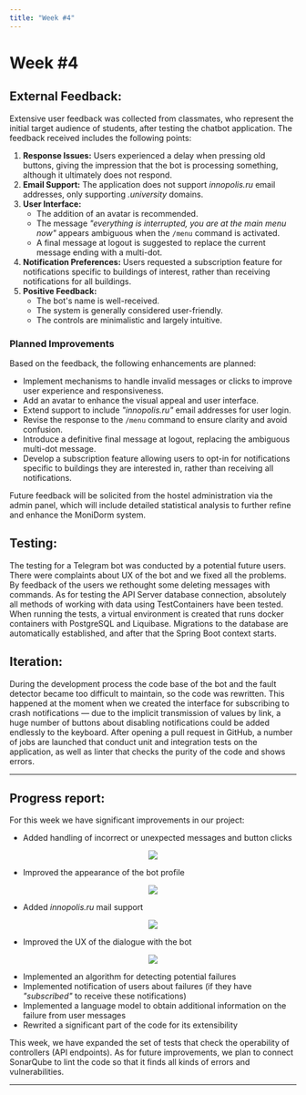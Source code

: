 ```yaml
---
title: "Week #4"
---
```


# **Week #4**

## **External Feedback**:

Extensive user feedback was collected from classmates, who represent the initial target audience of students, after testing the chatbot application. The feedback received includes the following points:

1. **Response Issues:** Users experienced a delay when pressing old buttons, giving the impression that the bot is processing something, although it ultimately does not respond.
2. **Email Support:** The application does not support *innopolis.ru* email addresses, only supporting *.university* domains.
3. **User Interface:**
    - The addition of an avatar is recommended.
    - The message *"everything is interrupted, you are at the main menu now"* appears ambiguous when the `/menu` command is activated.
    - A final message at logout is suggested to replace the current message ending with a multi-dot.
4. **Notification Preferences:** Users requested a subscription feature for notifications specific to buildings of interest, rather than receiving notifications for all buildings.
5. **Positive Feedback:**
    - The bot's name is well-received.
    - The system is generally considered user-friendly.
    - The controls are minimalistic and largely intuitive.

### **Planned Improvements**

Based on the feedback, the following enhancements are planned:

- Implement mechanisms to handle invalid messages or clicks to improve user experience and responsiveness.
- Add an avatar to enhance the visual appeal and user interface.
- Extend support to include *"innopolis.ru"* email addresses for user login.
- Revise the response to the `/menu` command to ensure clarity and avoid confusion.
- Introduce a definitive final message at logout, replacing the ambiguous multi-dot message.
- Develop a subscription feature allowing users to opt-in for notifications specific to buildings they are interested in, rather than receiving all notifications.

Future feedback will be solicited from the hostel administration via the admin panel, which will include detailed statistical analysis to further refine and enhance the MoniDorm system.

## **Testing**:

The testing for a Telegram bot was conducted by a potential future users. There were complaints about UX of the bot and we fixed all the problems. By feedback of the users we rethought some  deleting messages with commands. As for testing the API Server database connection, absolutely all methods of working with data using TestContainers have been tested. When running the tests, a virtual environment is created that runs docker containers with PostgreSQL and Liquibase. Migrations to the database are automatically established, and after that the Spring Boot context starts.

## **Iteration**:

During the development process the code base of the bot and the fault detector became too difficult to maintain, so the code was rewritten. This happened at the moment when we created the interface for subscribing to crash notifications — due to the implicit transmission of values by link, a huge number of buttons about disabling notifications could be added endlessly to the keyboard.
After opening a pull request in GitHub, a number of jobs are launched that conduct unit and integration tests on the application, as well as linter that checks the purity of the code and shows errors.

---

## **Progress report**:

For this week we have significant improvements in our project:

- Added handling of incorrect or unexpected messages and button clicks

<div style="display: flex; justify-content: center; align-items: center;">
    <img style="max-width: 100%; height: auto;" src="/2024/Monidorm/action.jpg">
</div>

- Improved the appearance of the bot profile

<div style="display: flex; justify-content: center; align-items: center;">
    <img style="max-width: 100%; height: auto;" src="/2024/Monidorm/newui.jpeg">
</div>

- Added *innopolis.ru* mail support

<div style="display: flex; justify-content: center; align-items: center;">
    <img style="max-width: 100%; height: auto;" src="/2024/Monidorm/regex.jpg">
</div>

- Improved the UX of the dialogue with the bot

<div style="display: flex; justify-content: center; align-items: center;">
    <img style="max-width: 100%; height: auto;" src="/2024/Monidorm/logout.jpeg">
</div>

- Implemented an algorithm for detecting potential failures
- Implemented notification of users about failures (if they have *"subscribed"* to receive these notifications)
- Implemented a language model to obtain additional information on the failure from user messages
- Rewrited a significant part of the code for its extensibility

This week, we have expanded the set of tests that check the operability of controllers (API endpoints). As for future improvements, we plan to connect SonarQube to lint the code so that it finds all kinds of errors and vulnerabilities.

---
